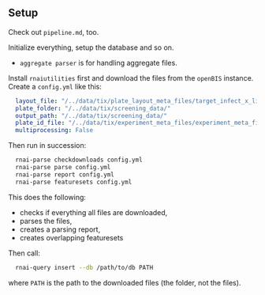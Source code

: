 ## Setup

Check out `pipeline.md`, too.

Initialize everything, setup the database and so on.

* `aggregate parser` is for handling aggregate files.

Install `rnaiutilities` first and download the files from the `openBIS` instance.
Create a `config.yml` like this:

```yaml
  layout_file: "/../data/tix/plate_layout_meta_files/target_infect_x_library_layouts_beautified.tsv"
  plate_folder: "/../data/tix/screening_data/"
  output_path: "/../data/tix/screening_data/"
  plate_id_file: "/../data/tix/experiment_meta_files/experiment_meta_file.tsv"
  multiprocessing: False
```

Then run in succession: 

```bash
  rnai-parse checkdownloads config.yml
  rnai-parse parse config.yml
  rnai-parse report config.yml
  rnai-parse featuresets config.yml
```

This does the following: 

* checks if everything all files are downloaded,
* parses the files, 
* creates a parsing report,
* creates overlapping featuresets

Then call:

```bash
  rnai-query insert --db /path/to/db PATH
```

where `PATH` is the path to the downloaded files (the folder, not the files).